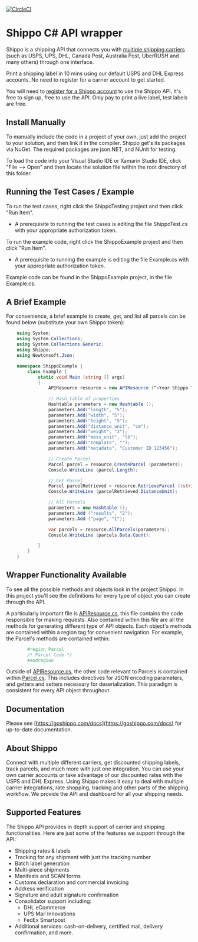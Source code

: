 [![CircleCI](https://circleci.com/gh/goshippo/shippo-csharp-client.svg?style=svg)](https://circleci.com/gh/goshippo/shippo-csharp-client)

# Shippo C# API wrapper

Shippo is a shipping API that connects you with [multiple shipping carriers](https://goshippo.com/carriers/) (such as USPS, UPS, DHL, Canada Post, Australia Post, UberRUSH and many others) through one interface.

Print a shipping label in 10 mins using our default USPS and DHL Express accounts. No need to register for a carrier account to get started.

You will need to [register for a Shippo account](https://goshippo.com/) to use the Shippo API. It's free to sign up, free to use the API. Only pay to print a live label, test labels are free.

Install Manually
----------------
To manually include the code in a project of your own, just add the project to your solution, and then link it in the compiler.
Shippo get's its packages via NuGet. The required packages are json.NET, and NUnit for testing.

To load the code into your Visual Studio IDE or Xamarin Studio IDE, click "File --> Open" and then locate the solution file
within the root directory of this folder.

Running the Test Cases / Example
--------------------------------
To run the test cases, right click the ShippoTesting project and then click "Run Item".

- A prerequisite to running the test cases is editing the file ShippoTest.cs with your appropriate authorization token.

To run the example code, right click the ShippoExample project and then click "Run Item".

- A prerequisite to running the example is editing the file Example.cs with your appropriate authorization token.

Example code can be found in the ShippoExample project, in the file Example.cs.

A Brief Example
---------------
For convenience, a brief example to create, get, and list all parcels can be found below (substitute your own Shippo token):
```csharp
    using System;
    using System.Collections;
    using System.Collections.Generic;
    using Shippo;
    using Newtonsoft.Json;

    namespace ShippoExample {
        class Example {
            static void Main (string [] args)
            {
                APIResource resource = new APIResource (“<Your Shippo Token>“);

                // Hash table of properties
                Hashtable parameters = new Hashtable ();
                parameters.Add("length", "5");
                parameters.Add("width", "5");
                parameters.Add("height", "5");
                parameters.Add("distance_unit", "cm");
                parameters.Add("weight", "2");
                parameters.Add("mass_unit", "lb");
                parameters.Add("template", "");
                parameters.Add("metadata", "Customer ID 123456");

                // Create Parcel
                Parcel parcel = resource.CreateParcel (parameters);
                Console.WriteLine (parcel.Length);

                // Get Parcel
                Parcel parcelRetrieved = resource.RetrieveParcel ((string) parcel.ObjectId);
                Console.WriteLine (parcelRetrieved.DistanceUnit);

                // All Parcels
                parameters = new Hashtable ();
                parameters.Add ("results", "2");
                parameters.Add ("page", "1");

                var parcels = resource.AllParcels(parameters);
                Console.WriteLine (parcels.Data.Count);

            }
        }
    }
```
Wrapper Functionality Available
---------------------------
To see all the possible methods and objects look in the project Shippo. In this project you'll see the definitions for every type
of object you can create through the API.

A particularly important file is [APIResource.cs](/Shippo/APIResource.cs), this file contains the code responsible for making requests. Also contained
within this file are all the methods for generating different type of API objects. Each object's methods are contained within
a region tag for convenient navigation. For example, the Parcel's methods are contained within:
```csharp        
        #region Parcel
        /* Parcel Code */
        #endregion
```
Outside of [APIResource.cs](/Shippo/APIResource.cs), the other code relevant to Parcels is contained within [Parcel.cs](/Shippo/Parcel.cs). This includes directives for JSON encoding parameters, and getters and setters necessary for deserialization. This paradigm is consistent for every API object throughout.

## Documentation

Please see [https://goshippo.com/docs](https://goshippo.com/docs) for up-to-date documentation.

## About Shippo

Connect with multiple different carriers, get discounted shipping labels, track parcels, and much more with just one integration. You can use your own carrier accounts or take advantage of our discounted rates with the USPS and DHL Express. Using Shippo makes it easy to deal with multiple carrier integrations, rate shopping, tracking and other parts of the shipping workflow. We provide the API and dashboard for all your shipping needs.

## Supported Features

The Shippo API provides in depth support of carrier and shipping functionalities. Here are just some of the features we support through the API:

* Shipping rates & labels
* Tracking for any shipment with just the tracking number
* Batch label generation
* Multi-piece shipments
* Manifests and SCAN forms
* Customs declaration and commercial invoicing
* Address verification
* Signature and adult signature confirmation
* Consolidator support including:
	* DHL eCommerce
	* UPS Mail Innovations
	* FedEx Smartpost
* Additional services: cash-on-delivery, certified mail, delivery confirmation, and more.
